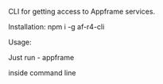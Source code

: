 CLI for getting access to Appframe services.

Installation: 
npm i -g af-r4-cli

Usage:

Just run - 
  appframe 

inside command line

